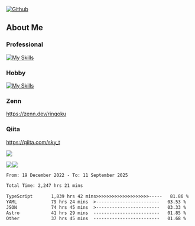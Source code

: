 [![Github](https://img.shields.io/github/followers/skyt-a?label=Follow&style=social)](https://github.com/skyt-a)

## About Me
### Professional
[![My Skills](https://skillicons.dev/icons?i=react,ts,js,nodejs,java,graphql,firebase,githubactions&theme=light)](https://skillicons.dev)
### Hobby
[![My Skills](https://skillicons.dev/icons?i=unity,rust,py&theme=light)](https://skillicons.dev)

### Zenn
https://zenn.dev/ringoku
### Qiita
https://qiita.com/sky_t


![](https://github-profile-summary-cards.vercel.app/api/cards/profile-details?username=skyt-a&theme=default)

![](https://github-profile-summary-cards.vercel.app/api/cards/repos-per-language?username=skyt-a&theme=default)![](https://github-profile-summary-cards.vercel.app/api/cards/stats?username=RinGoku&theme=default)

<!--START_SECTION:waka-->

```txt
From: 19 December 2022 - To: 11 September 2025

Total Time: 2,247 hrs 21 mins

TypeScript       1,839 hrs 42 mins>>>>>>>>>>>>>>>>>>>>-----   81.86 %
YAML             79 hrs 24 mins  >------------------------   03.53 %
JSON             74 hrs 45 mins  >------------------------   03.33 %
Astro            41 hrs 29 mins  -------------------------   01.85 %
Other            37 hrs 45 mins  -------------------------   01.68 %
```

<!--END_SECTION:waka-->
